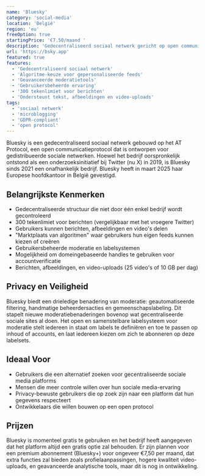 ```yaml
---
name: 'Bluesky'
category: 'social-media'
location: 'België'
region: 'eu'
freeOption: true
startingPrice: '€7.50/maand '
description: 'Gedecentraliseerd sociaal netwerk gericht op open communicatie en gebruikersbeheerde ervaring.'
url: 'https://bsky.app'
featured: true
features:
  - 'Gedecentraliseerd sociaal netwerk'
  - 'Algoritme-keuze voor gepersonaliseerde feeds'
  - 'Geavanceerde moderatietools'
  - 'Gebruikersbeheerde ervaring'
  - '300 tekenlimiet voor berichten'
  - 'Ondersteunt tekst, afbeeldingen en video-uploads'
tags:
  - 'sociaal netwerk'
  - 'microblogging'
  - 'GDPR-compliant'
  - 'open protocol'
---
```


Bluesky is een gedecentraliseerd sociaal netwerk gebouwd op het AT Protocol, een open communicatieprotocol dat is ontworpen voor gedistribueerde sociale netwerken. Hoewel het bedrijf oorspronkelijk ontstond als een onderzoeksinitiatief bij Twitter (nu X) in 2019, is Bluesky sinds 2021 een onafhankelijk bedrijf. Bluesky heeft in maart 2025 haar Europese hoofdkantoor in België gevestigd.

## Belangrijkste Kenmerken

- Gedecentraliseerde structuur die niet door één enkel bedrijf wordt gecontroleerd
- 300 tekenlimiet voor berichten (vergelijkbaar met het vroegere Twitter)
- Gebruikers kunnen berichten, afbeeldingen en video's delen
- "Marktplaats van algoritmen" waar gebruikers hun eigen feeds kunnen kiezen of creëren
- Gebruikersbeheerde moderatie en labelsystemen
- Mogelijkheid om domeingebaseerde handles te gebruiken voor accountverificatie
- Berichten, afbeeldingen, en video-uploads (25 video's of 10 GB per dag)

## Privacy en Veiligheid

Bluesky biedt een drieledige benadering van moderatie: geautomatiseerde filtering, handmatige beheerdersacties en gemeenschapslabeling. Dit stapelt nieuwe moderatiebenaderingen bovenop wat gecentraliseerde sociale sites al doen. Het open en samenstelbare labelsysteem voor moderatie stelt iedereen in staat om labels te definiëren en toe te passen op inhoud of accounts, en laat iedereen kiezen om zich te abonneren op deze labelsets.

## Ideaal Voor

- Gebruikers die een alternatief zoeken voor gecentraliseerde sociale media platforms
- Mensen die meer controle willen over hun sociale media-ervaring
- Privacy-bewuste gebruikers die op zoek zijn naar een platform dat hun gegevens respecteert
- Ontwikkelaars die willen bouwen op een open protocol

## Prijzen

Bluesky is momenteel gratis te gebruiken en het bedrijf heeft aangegeven dat het platform altijd een gratis optie zal behouden. Er zijn plannen voor een premium abonnement (Bluesky+) voor ongeveer €7,50 per maand, dat extra functies zal bieden zoals profielaanpassingen, hogere kwaliteit video-uploads, en geavanceerde analytische tools, maar dit is nog in ontwikkeling.